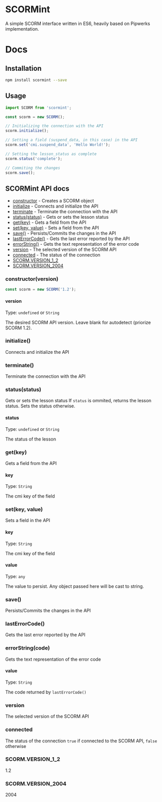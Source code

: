 # SCORMint
A simple SCORM interface written in ES6, heavily based on Pipwerks implementation.

# Docs
## Installation
```Bash
npm install scormint --save
```

## Usage
```JavaScript
import SCORM from 'scormint';

const scorm = new SCORM();

// Initializing the connection with the API
scorm.initialize();

// Setting a field (suspend_data, in this case) in the API
scorm.set('cmi.suspend_data', 'Hello World!');

// Setting the lesson_status as complete
scorm.status('complete');

// Commiting the changes
scorm.save();
```

## SCORMint API docs

* [constructor](#constructor) - Creates a SCORM object
* [initialize](#initialize) - Connects and initialize the API
* [terminate](#terminate) - Terminate the connection with the API
* [status(status)](#statusstatus) - Gets or sets the lesson status
* [get(key)](#getkey) - Gets a field from the API
* [set(key, value)](#getkey-value) - Sets a field from the API
* [save()](#save) - Persists/Commits the changes in the API
* [lastErrorCode()](#lastErrorCode) - Gets the last error reported by the API
* [errorString()](#errorString) - Gets the text representation of the error code
* [version](#version) - The selected version of the SCORM API
* [connected](#connected) - The status of the connection
* [SCORM.VERSION_1_2](#SCORMVERSION_1_2)
* [SCORM.VERSION_2004](#SCORMVERSION_2004)

### constructor(version)

```javascript
const scorm = new SCORM('1.2');
```

#### version
Type: `undefined` or `String`

The desired SCORM API version. Leave blank for autodetect (priorize SCORM 1.2).

### initialize()

Connects and initialize the API

### terminate()

Terminate the connection with the API

### status(status)

Gets or sets the lesson status
If `status` is ommited, returns the lesson status. Sets the status otherwise.

#### status
Type: `undefined` or `String`

The status of the lesson

### get(key)

Gets a field from the API

#### key
Type: `String`

The cmi key of the field

### set(key, value)

Sets a field in the API

#### key
Type: `String`

The cmi key of the field

#### value
Type: `any`

The value to persist. Any object passed here will be cast to string.

### save()

Persists/Commits the changes in the API

### lastErrorCode()

Gets the last error reported by the API

### errorString(code)

Gets the text representation of the error code

#### value
Type: `String`

The code returned by `lastErrorCode()`

### version

The selected version of the SCORM API

### connected

The status of the connection
`true` if connected to the SCORM API, `false` otherwise

### SCORM.VERSION_1_2
1.2

### SCORM.VERSION_2004
2004